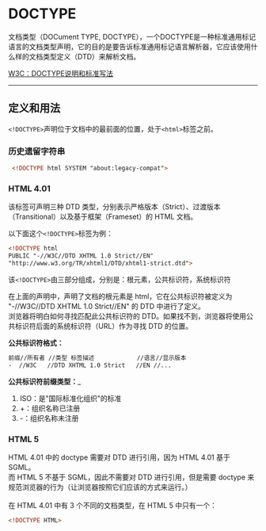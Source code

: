 # DOCTYPE

文档类型（DOCument TYPE, DOCTYPE），一个DOCTYPE是一种标准通用标记语言的文档类型声明，它的目的是要告诉标准通用标记语言解析器，它应该使用什么样的文档类型定义（DTD）来解析文档。

[W3C：DOCTYPE说明和标准写法](http://www.w3.org/TR/html/syntax.html#syntax-doctype)

---

## 定义和用法

`<!DOCTYPE>`声明位于文档中的最前面的位置，处于`<html>`标签之前。


### 历史遗留字符串

```html
 <!DOCTYPE html SYSTEM "about:legacy-compat">
```


### HTML 4.01

该标签可声明三种 DTD 类型，分别表示严格版本（Strict）、过渡版本（Transitional）以及基于框架（Frameset）的 HTML 文档。

以下面这个`<!DOCTYPE>`标签为例：
```html
<!DOCTYPE html
PUBLIC "-//W3C//DTD XHTML 1.0 Strict//EN" 
"http://www.w3.org/TR/xhtml1/DTD/xhtml1-strict.dtd">
```

该`<!DOCTYPE>`由三部分组成，分别是：根元素，公共标识符，系统标识符

在上面的声明中，声明了文档的根元素是 html，它在公共标识符被定义为 "-//W3C//DTD XHTML 1.0 Strict//EN" 的 DTD 中进行了定义。<br>
浏览器将明白如何寻找匹配此公共标识符的 DTD。如果找不到，浏览器将使用公共标识符后面的系统标识符（URL）作为寻找 DTD 的位置。

__公共标识符格式：__
```html
前缀//所有者 //类型 标签描述            //语言//显示版本
-  //W3C   //DTD XHTML 1.0 Strict   //EN //...
```

__公共标识符前缀类型：___

1. ISO：是"国际标准化组织"的标准
2. +：组织名称已注册
3. -：组织名称未注册


### HTML 5

HTML 4.01 中的 doctype 需要对 DTD 进行引用，因为 HTML 4.01 基于 SGML。<br>
而 HTML 5 不基于 SGML，因此不需要对 DTD 进行引用，但是需要 doctype 来规范浏览器的行为（让浏览器按照它们应该的方式来运行。）<br>
<br>
在 HTML 4.01 中有 3 个不同的文档类型，在 HTML 5 中只有一个：
```html
<!DOCTYPE HTML>
```

